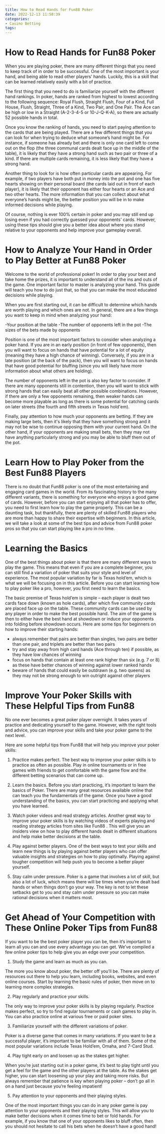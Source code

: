 ```yaml
---
title: How to Read Hands for Fun88 Poker
date: 2022-12-13 11:58:39
categories:
- Casino Betting
tags:
---
```



#  How to Read Hands for Fun88 Poker

When you are playing poker, there are many different things that you need to keep track of in order to be successful. One of the most important is your hand, and being able to read other players’ hands. Luckily, this is a skill that can be learned relatively easily with a bit of practice.

The first thing that you need to do is familiarize yourself with the different hand rankings. In poker, hands are ranked from highest to lowest according to the following sequence: Royal Flush, Straight Flush, Four of a Kind, Full House, Flush, Straight, Three of a Kind, Two Pair, and One Pair. The Ace can be high or low in a Straight (A-2-3-4-5 or 10-J-Q-K-A), so there are actually 52 possible hands in total.

Once you know the ranking of hands, you need to start paying attention to the cards that are being played. There are a few different things that you can look for when trying to deduce what someone’s hand might be. For instance, if someone has already bet and there is only one card left to come out on the flop (the three communal cards dealt face up in the middle of the table), it is likely that they have a strong hand such as two pair or three of a kind. If there are multiple cards remaining, it is less likely that they have a strong hand.

Another thing to look for is how often particular cards are appearing. For example, if two players have both put in money into the pot and one has five hearts showing on their personal board (the cards laid out in front of each player), it is likely that their opponent has either four hearts or an Ace and two other hearts. The more information that you can collect about what everyone’s hands might be, the better position you will be in to make informed decisions while playing.

Of course, nothing is ever 100% certain in poker and you may still end up losing even if you had correctly guessed your opponents’ cards. However, using these tips should give you a better idea about where you stand relative to your opponents and help improve your gameplay overall.

#  How to Analyze Your Hand in Order to Play Better at Fun88 Poker 

Welcome to the world of professional poker! In order to play your best and take home the prizes, it is important to understand all of the ins and outs of the game. One important factor to master is analyzing your hand. This guide will teach you how to do just that, so that you can make the most educated decisions while playing.

When you are first starting out, it can be difficult to determine which hands are worth playing and which ones are not. In general, there are a few things you want to keep in mind when analyzing your hand: 

-Your position at the table
-The number of opponents left in the pot
-The sizes of the bets made by opponents

Position is one of the most important factors to consider when analyzing a poker hand. If you are in an early position (in front of few opponents), then you will want to focus on hands that have potential for a lot of equity (meaning they have a high chance of winning). Conversely, if you are in a late position (at the back of the pack), then you will want to focus on hands that have good potential for bluffing (since you will likely have more information about what others are holding). 

The number of opponents left in the pot is also key factor to consider. If there are many opponents still in contention, then you will want to stick with strong hands that can easily beat all other possible combinations. However, if there are only a few opponents remaining, then weaker hands can become more playable as long as there is some potential for catching cards on later streets (the fourth and fifth streets in Texas hold'em). 

Finally, pay attention to how much your opponents are betting. If they are making large bets, then it's likely that they have something strong and it may not be wise to continue opposing them with your current hand. On the other hand, if your opponents are making small bets, then they may not have anything particularly strong and you may be able to bluff them out of the pot.

#  Learn How to Play Poker from the Best Fun88 Players 

There is no doubt that Fun88 poker is one of the most entertaining and engaging card games in the world. From its fascinating history to the many different variants, there is something for everyone who enjoys a good game of cards. However, before you can start enjoying all that poker has to offer, you need to first learn how to play the game properly. This can be a daunting task, but thankfully, there are plenty of skilled Fun88 players who are more than happy to share their expertise with beginners. In this article, we will take a look at some of the best tips and advice from Fun88 poker pros so that you can start playing like a pro in no time.

# Learning the Basics 
One of the best things about poker is that there are many different ways to play the game. This means that even if you are a complete beginner, you can still find a variation of poker that suits your style and level of experience. The most popular variation by far is Texas hold’em, which is what we will be focusing on in this article. Before you can start learning how to play poker like a pro, however, you first need to learn the basics.

The basic premise of Texas hold’em is simple – each player is dealt two cards face down (known as hole cards), after which five community cards are placed face up on the table. These community cards can be used by any player in order to make the best possible hand. The aim of the game is then to either have the best hand at showdown or induce your opponents into folding before showdown occurs. Here are some tips for beginners on how to improve their starting hands:

- always remember that pairs are better than singles, two pairs are better than one pair, and triplets are better than two pairs
- try and stay away from high card hands (Ace through ten) if possible, as they have low chances of winning
- focus on hands that contain at least one rank higher than six (e.g. 7 or 8) as these have better chances of winning against lower ranked hands
- beware of hands that could easily be outdrawn (e.g. two queens) as they may not be strong enough to win outright against other players

#  Improve Your Poker Skills with These Helpful Tips from Fun88 

No one ever becomes a great poker player overnight. It takes years of practice and dedicating yourself to the game. However, with the right tools and advice, you can improve your skills and take your poker game to the next level.

Here are some helpful tips from Fun88 that will help you improve your poker skills:

1. Practice makes perfect. The best way to improve your poker skills is to practice as often as possible. Play in online tournaments or in free games with friends to get comfortable with the game flow and the different betting scenarios that can come up.

2. Learn the basics. Before you start practicing, it’s important to learn the basics of Poker. There are many great resources available online that can teach you the fundamentals of the game. Once you have a good understanding of the basics, you can start practicing and applying what you have learned.

3. Watch poker videos and read strategy articles. Another great way to improve your poker skills is by watching videos of experts playing and reading strategy articles from sites like Fun88 . This will give you an insiders view on how to play different hands dealt in different situations and help make better decisions at the table.

4. Play against better players. One of the best ways to test your skills and learn new things is by playing against better players who can offer valuable insights and strategies on how to play optimally. Playing against tougher competition will help push you to become a better player yourself.

5. Stay calm under pressure. Poker is a game that involves a lot of skill, but also a lot of luck, which means there will be times when you’re dealt bad hands or when things don’t go your way. The key is not to let these setbacks get to you and stay calm under pressure so you can make rational decisions when it matters most.

#  Get Ahead of Your Competition with These Online Poker Tips from Fun88

If you want to be the best poker player you can be, then it’s important to learn all you can and use every advantage you can get. We’ve compiled a few online poker tips to help give you an edge over your competition.

1. Study the game and learn as much as you can.

The more you know about poker, the better off you’ll be. There are plenty of resources out there to help you learn, including books, websites, and even online courses. Start by learning the basic rules of poker, then move on to learning more complex strategies.

2. Play regularly and practice your skills.

The only way to improve your poker skills is by playing regularly. Practice makes perfect, so try to find regular tournaments or cash games to play in. You can also practice online at various free or paid poker sites.

3. Familiarize yourself with the different variations of poker.

Poker is a diverse game that comes in many variations. If you want to be a successful player, it’s important to be familiar with all of them. Some of the most popular variations include Texas Hold’em, Omaha, and 7-Card Stud.

4. Play tight early on and loosen up as the stakes get higher.

When you’re just starting out in a poker game, it’s best to play tight until you get a feel for the game and the other players at the table. As the stakes get higher, you can start loosening up your play and taking more risks. But always remember that patience is key when playing poker – don’t go all in on a hand just because you’re feeling impatient!

5. Pay attention to your opponents and their playing styles.

One of the most important things you can do in any poker game is pay attention to your opponents and their playing styles. This will allow you to make better decisions when it comes time to bet or fold hands. For example, if you know that one of your opponents likes to bluff often, then you should not hesitate to call his bets when he doesn’t have a good hand!